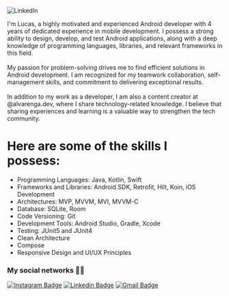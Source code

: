 ![LinkedIn](https://github.com/user-attachments/assets/98331fb2-c9c5-4812-ba64-0a205bcc359a)

I'm Lucas, a highly motivated and experienced Android developer with 4 years of dedicated experience in mobile development. I possess a strong ability to design, develop, and test Android applications, along with a deep knowledge of programming languages, libraries, and relevant frameworks in this field.
<br><br>
My passion for problem-solving drives me to find efficient solutions in Android development. I am recognized for my teamwork collaboration, self-management skills, and commitment to delivering exceptional results.
<br><br>
In addition to my work as a developer, I am also a content creator at @alvarenga.dev, where I share technology-related knowledge. I believe that sharing experiences and learning is a valuable way to strengthen the tech community.

# Here are some of the skills I possess:
- Programming Languages: Java, Kotlin, Swift
- Frameworks and Libraries: Android SDK, Retrofit, Hilt, Koin, iOS Development
- Architectures: MVP, MVVM, MVI, MVVM-C
- Database: SQLite, Room
- Code Versioning: Git
- Development Tools: Android Studio, Gradle, Xcode
- Testing: JUnit5 and JUnit4
- Clean Architecture
- Compose
- Responsive Design and UI/UX Principles

### My social networks 🖖🏻
[![Instagram Badge](https://img.shields.io/badge/-@alvarenga.dev-8B008B?style=flat-square&labelColor=8B008B&logo=instagram&logoColor=white&link=https://twitter.com/sakshamtaneja00)](https://www.instagram.com/alvarenga.dev/)  [![Linkedin Badge](https://img.shields.io/badge/-llucasallvarenga-blue?style=flat-square&logo=Linkedin&logoColor=white&link=https://www.linkedin.com/in/llucasallvarenga/)](https://www.linkedin.com/in/llucasallvarenga/) [![Gmail Badge](https://img.shields.io/badge/-hello@alvarenga.dev-c14438?style=flat-square&logo=Gmail&logoColor=white&link=mailto:hello@alvarenga.dev)](mailto:hello@alvarenga.dev)
